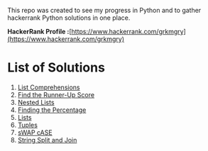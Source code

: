 This repo was created to see my progress in Python and to gather hackerrank Python solutions in one place.

**HackerRank Profile :**[https://www.hackerrank.com/grkmgry](https://www.hackerrank.com/grkmgry)

# List of Solutions 

1. [List Comprehensions](https://www.hackerrank.com/challenges/list-comprehensions/problem)
2. [Find the Runner-Up Score](https://www.hackerrank.com/challenges/find-second-maximum-number-in-a-list/problem)
3. [Nested Lists](https://www.hackerrank.com/challenges/nested-list/problem)
4. [Finding the Percentage](https://www.hackerrank.com/challenges/nested-list/problem)
5. [Lists](https://www.hackerrank.com/challenges/python-lists/problem)
6. [Tuples](https://www.hackerrank.com/challenges/python-tuples/problem)
7. [sWAP cASE](https://www.hackerrank.com/challenges/swap-case/problem)
8. [String Split and Join](https://www.hackerrank.com/challenges/python-string-split-and-join/problem)
